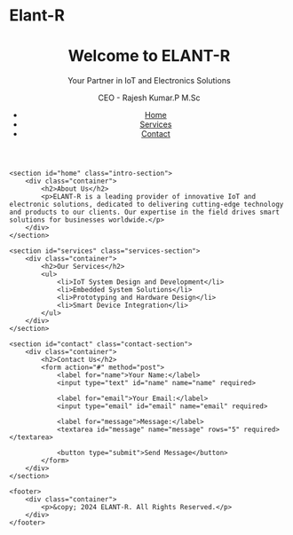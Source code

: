 # Elant-R
<!DOCTYPE html>
<html lang="en">
<head>
    <meta charset="UTF-8">
    <meta http-equiv="X-UA-Compatible" content="IE=edge">
    <meta name="viewport" content="width=device-width, initial-scale=1.0">
    <title>ELANT-R - IoT and Electronics Solutions</title>
    <link rel="stylesheet" href="style.css">
</head>
<body>
    <header>
        <div class="container">
            <h1>Welcome to ELANT-R</h1>
            <p>Your Partner in IoT and Electronics Solutions</p>
            <p>CEO - Rajesh Kumar.P M.Sc</p>
            <nav>
                <ul>
                    <li><a href="#home">Home</a></li>
                    <li><a href="#services">Services</a></li>
                    <li><a href="#contact">Contact</a></li>
                </ul>
            </nav>
        </div>
    </header>

    <section id="home" class="intro-section">
        <div class="container">
            <h2>About Us</h2>
            <p>ELANT-R is a leading provider of innovative IoT and electronic solutions, dedicated to delivering cutting-edge technology and products to our clients. Our expertise in the field drives smart solutions for businesses worldwide.</p>
        </div>
    </section>

    <section id="services" class="services-section">
        <div class="container">
            <h2>Our Services</h2>
            <ul>
                <li>IoT System Design and Development</li>
                <li>Embedded System Solutions</li>
                <li>Prototyping and Hardware Design</li>
                <li>Smart Device Integration</li>
            </ul>
        </div>
    </section>

    <section id="contact" class="contact-section">
        <div class="container">
            <h2>Contact Us</h2>
            <form action="#" method="post">
                <label for="name">Your Name:</label>
                <input type="text" id="name" name="name" required>

                <label for="email">Your Email:</label>
                <input type="email" id="email" name="email" required>

                <label for="message">Message:</label>
                <textarea id="message" name="message" rows="5" required></textarea>

                <button type="submit">Send Message</button>
            </form>
        </div>
    </section>

    <footer>
        <div class="container">
            <p>&copy; 2024 ELANT-R. All Rights Reserved.</p>
        </div>
    </footer>
</body>
</html>
